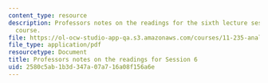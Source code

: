 ```yaml
---
content_type: resource
description: Professors notes on the readings for the sixth lecture session of the
  course.
file: https://ol-ocw-studio-app-qa.s3.amazonaws.com/courses/11-235-analyzing-projects-and-organizations-fall-2009/2580c5ab1b3d347a07a716a08f156a6e_MIT11_235F09_session6notes.pdf
file_type: application/pdf
resourcetype: Document
title: Professors notes on the readings for Session 6
uid: 2580c5ab-1b3d-347a-07a7-16a08f156a6e
---
```

